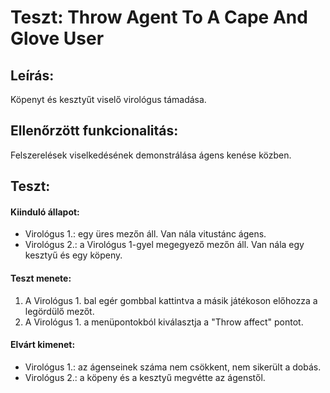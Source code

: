 # Teszt:  Throw Agent To A Cape And Glove User

## Leírás:
Köpenyt és kesztyűt viselő virológus támadása.

## Ellenőrzött funkcionalitás:
Felszerelések viselkedésének demonstrálása ágens kenése közben.

## Teszt:

#### Kiinduló állapot:
- Virológus 1.: egy üres mezőn áll. Van nála vitustánc ágens.
- Virológus 2.: a Virológus 1-gyel megegyező mezőn áll. Van nála egy kesztyű és egy köpeny.

#### Teszt menete:
1. A Virológus 1. bal egér gombbal kattintva a másik játékoson előhozza a legördülő mezőt.
2. A Virológus 1. a menüpontokból kiválasztja a "Throw affect" pontot.

#### Elvárt kimenet:
- Virológus 1.: az ágenseinek száma nem csökkent, nem sikerült a dobás.
- Virológus 2.: a köpeny és a kesztyű megvétte az ágenstől.